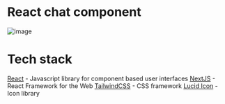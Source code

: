 # React chat component

![image](https://github.com/NikoMaersk/web-chat/assets/114466889/8fbc4e2d-9fbe-4f6d-85cc-8c639548354f)

# Tech stack

[React](https://react.dev/) - Javascript library for component based user interfaces
[NextJS](https://nextjs.org/) - React Framework for the Web
[TailwindCSS](https://tailwindcss.com/) - CSS framework
[Lucid Icon](https://lucide.dev/) - Icon library
